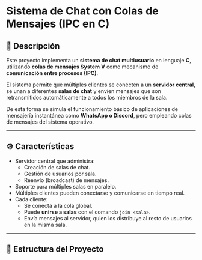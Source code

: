# Sistema de Chat con Colas de Mensajes (IPC en C)

## 📌 Descripción

Este proyecto implementa un **sistema de chat multiusuario** en lenguaje **C**, utilizando **colas de mensajes System V** como mecanismo de **comunicación entre procesos (IPC)**.  

El sistema permite que múltiples clientes se conecten a un **servidor central**, se unan a diferentes **salas de chat** y envíen mensajes que son retransmitidos automáticamente a todos los miembros de la sala.

De esta forma se simula el funcionamiento básico de aplicaciones de mensajería instantánea como **WhatsApp o Discord**, pero empleando colas de mensajes del sistema operativo.

---

## ⚙️ Características

- Servidor central que administra:
  - Creación de salas de chat.
  - Gestión de usuarios por sala.
  - Reenvío (broadcast) de mensajes.
- Soporte para múltiples salas en paralelo.
- Múltiples clientes pueden conectarse y comunicarse en tiempo real.
- Cada cliente:
  - Se conecta a la cola global.
  - Puede **unirse a salas** con el comando `join <sala>`.
  - Envía mensajes al servidor, quien los distribuye al resto de usuarios en la misma sala.

---

## 📂 Estructura del Proyecto
